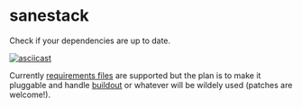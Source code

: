# sanestack
Check if your dependencies are up to date.

[![asciicast](https://asciinema.org/a/er5s2hdf8isgudl4fp44rxf63.png)](https://asciinema.org/a/er5s2hdf8isgudl4fp44rxf63)

Currently [requirements files](https://pip.readthedocs.org/en/latest/user_guide/#requirements-files) are supported but the plan is to make it pluggable and handle [buildout](http://www.buildout.org/en/latest/index.html) or whatever will be wildely used (patches are welcome!).
